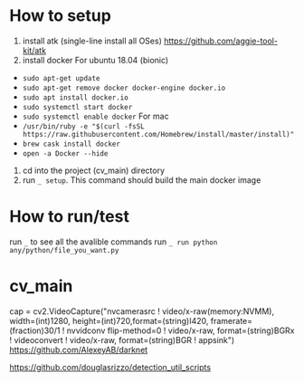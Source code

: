 # How to setup
1. install atk (single-line install all OSes) https://github.com/aggie-tool-kit/atk
2. install docker
For ubuntu 18.04 (bionic)
- `sudo apt-get update`
- `sudo apt-get remove docker docker-engine docker.io`
- `sudo apt install docker.io`
- `sudo systemctl start docker`
- `sudo systemctl enable docker`
For mac 
- `/usr/bin/ruby -e "$(curl -fsSL https://raw.githubusercontent.com/Homebrew/install/master/install)"`
- `brew cask install docker`
- `open -a Docker --hide`
1. cd into the project (cv_main) directory
2. run `_ setup`. This command should build the main docker image

# How to run/test
run `_` to see all the avalible commands
run `_ run python any/python/file_you_want.py`

# cv_main
cap = cv2.VideoCapture("nvcamerasrc ! video/x-raw(memory:NVMM), width=(int)1280, height=(int)720,format=(string)I420, framerate=(fraction)30/1 ! nvvidconv flip-method=0 ! video/x-raw, format=(string)BGRx ! videoconvert ! video/x-raw, format=(string)BGR ! appsink")
https://github.com/AlexeyAB/darknet

https://github.com/douglasrizzo/detection_util_scripts
